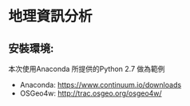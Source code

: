 # 地理資訊分析

## 安裝環境: 

本次使用Anaconda 所提供的Python 2.7 做為範例 

- Anaconda: https://www.continuum.io/downloads
- OSGeo4w: http://trac.osgeo.org/osgeo4w/
